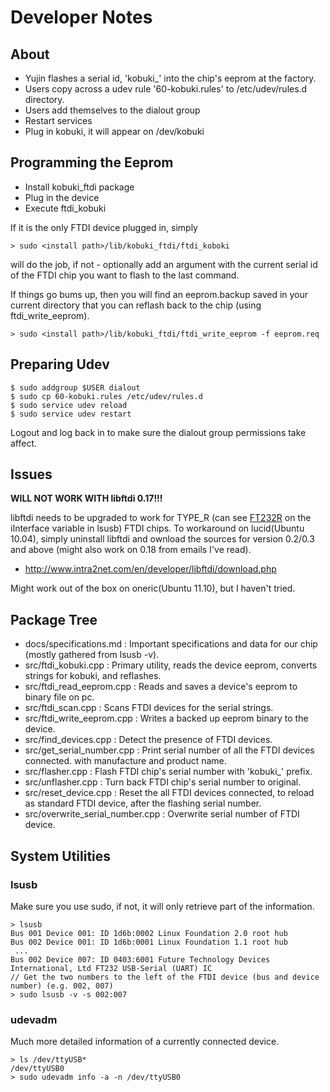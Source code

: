 # Developer Notes

## About

* Yujin flashes a serial id, 'kobuki_<unique identifier>' into the chip's eeprom at the factory.
* Users copy across a udev rule '60-kobuki.rules' to /etc/udev/rules.d directory.
* Users add themselves to the dialout group
* Restart services
* Plug in kobuki, it will appear on /dev/kobuki

## Programming the Eeprom

* Install kobuki_ftdi package
* Plug in the device
* Execute ftdi_kobuki

If it is the only FTDI device plugged in, simply

```
> sudo <install path>/lib/kobuki_ftdi/ftdi_koboki
```

will do the job, if not - optionally add an argument with the current serial id of the FTDI
chip you want to flash to the last command.

If things go bums up, then you will find an eeprom.backup saved in your current directory that you
can reflash back to the chip (using ftdi_write_eeprom).

```
> sudo <install path>/lib/kobuki_ftdi/ftdi_write_eeprom -f eeprom.req
```

## Preparing Udev

```
$ sudo addgroup $USER dialout
$ sudo cp 60-kobuki.rules /etc/udev/rules.d
$ sudo service udev reload
$ sudo service udev restart
```

Logout and log back in to make sure the dialout group permissions take affect.

## Issues

**WILL NOT WORK WITH libftdi 0.17!!!**

libftdi needs to be upgraded to work for TYPE_R (can see [FT232R](http://www.ftdichip.com/Products/ICs/FT232R.htm">FT232R)
on the iInterface variable in lsusb) FTDI chips. To workaround on lucid(Ubuntu 10.04), simply uninstall libftdi and 
ownload the sources for version 0.2/0.3 and above (might also work on 0.18 from emails I've read).

* http://www.intra2net.com/en/developer/libftdi/download.php

Might work out of the box on oneric(Ubuntu 11.10), but I haven't tried.

## Package Tree

* docs/specifications.md : Important specifications and data for our chip (mostly gathered from lsusb -v).
* src/ftdi_kobuki.cpp : Primary utility, reads the device eeprom, converts strings for kobuki, and reflashes.
* src/ftdi_read_eeprom.cpp : Reads and saves a device's eeprom to binary file on pc.
* src/ftdi_scan.cpp : Scans FTDI devices for the serial strings.
* src/ftdi_write_eeprom.cpp : Writes a backed up eeprom binary to the device.
* src/find_devices.cpp : Detect the presence of FTDI devices.
* src/get_serial_number.cpp : Print serial number of all the FTDI devices connected. with manufacture and product name.
* src/flasher.cpp : Flash FTDI chip's serial number with 'kobuki_' prefix.
* src/unflasher.cpp : Turn back FTDI chip's serial number to original.
* src/reset_device.cpp : Reset the all FTDI devices connected, to reload as standard FTDI device, after the flashing serial number.
* src/overwrite_serial_number.cpp : Overwrite serial number of FTDI device.

## System Utilities

### lsusb

Make sure you use sudo, if not, it will only retrieve part of the information.

```
> lsusb
Bus 001 Device 001: ID 1d6b:0002 Linux Foundation 2.0 root hub
Bus 002 Device 001: ID 1d6b:0001 Linux Foundation 1.1 root hub
 ...
Bus 002 Device 007: ID 0403:6001 Future Technology Devices International, Ltd FT232 USB-Serial (UART) IC
// Get the two numbers to the left of the FTDI device (bus and device number) (e.g. 002, 007)
> sudo lsusb -v -s 002:007
```

### udevadm

Much more detailed information of a currently connected device.

```
> ls /dev/ttyUSB*
/dev/ttyUSB0
> sudo udevadm info -a -n /dev/ttyUSB0
```
